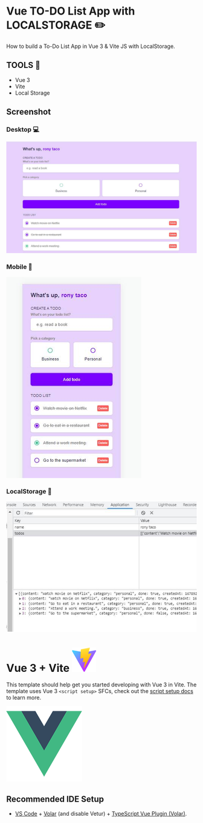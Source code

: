 # Vue TO-DO List App with LOCALSTORAGE :pencil2:

How to build a To-Do List App in Vue 3 & Vite JS with LocalStorage.

## TOOLS :hammer:

* Vue 3
* Vite
* Local Storage

## Screenshot

### Desktop :computer:
![](src/assets/desktopScreenshot.jpg)

### Mobile :iphone:
![](src/assets//mobileScreenshot.jpg)

### LocalStorage :file_folder:

![](src/assets//localStorage.jpg)

# Vue 3 + Vite ![](src/assets/vite.svg)

This template should help get you started developing with Vue 3 in Vite. The template uses Vue 3 `<script setup>` SFCs, check out the [script setup docs](https://v3.vuejs.org/api/sfc-script-setup.html#sfc-script-setup) to learn more.

![](src/assets/vue.png)

## Recommended IDE Setup 

- [VS Code](https://code.visualstudio.com/) + [Volar](https://marketplace.visualstudio.com/items?itemName=Vue.volar) (and disable Vetur) + [TypeScript Vue Plugin (Volar)](https://marketplace.visualstudio.com/items?itemName=Vue.vscode-typescript-vue-plugin).


